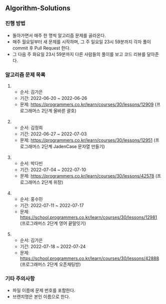 ## Algorithm-Solutions

### 진행 방법

- 돌아가면서 매주 한 명씩 알고리즘 문제를 골라온다.
- 매주 월요일부터 새 문제를 시작하며, 그 주 일요일 23시 59분까지 각자 풀이 commit 후 Pull Request 한다.
- 그 다음 주 화요일 23시 59분까지 다른 사람들의 풀이를 보고 코드 리뷰를 달아준다.

### 알고리즘 문제 목록

1.  - 순서: 김가은
    - 기간: 2022-06-20 ~ 2022-06-26
    - 문제: https://programmers.co.kr/learn/courses/30/lessons/12909 (프로그래머스 2단계 올바른 괄호)
    <br>
2.
    - 순서: 김정희
    - 기간: 2022-06-27 ~ 2022-07-03
    - 문제: https://programmers.co.kr/learn/courses/30/lessons/12951 (프로그래머스 2단계 JadenCase 문자열 만들기)
    <br>
3.
    - 순서: 박다빈
    - 기간: 2022-07-04 ~ 2022-07-10
    - 문제: https://programmers.co.kr/learn/courses/30/lessons/42578 (프로그래머스 2단계 위장)
    <br>
4.
    - 순서: 홍수민
    - 기간: 2022-07-11 ~ 2022-07-17
    - 문제: https://school.programmers.co.kr/learn/courses/30/lessons/12981 (프로그래머스 2단계 영어 끝말잇기)
    <br>
5.
    - 순서: 김가은
    - 기간: 2022-07-18 ~ 2022-07-24
    - 문제: https://school.programmers.co.kr/learn/courses/30/lessons/42888 (프로그래머스 2단계 오픈채팅방)

    
    

### 기타 주의사항

- 파일 이름에 문제 번호를 포함한다.
- 브랜치명은 본인 이름으로 한다.
